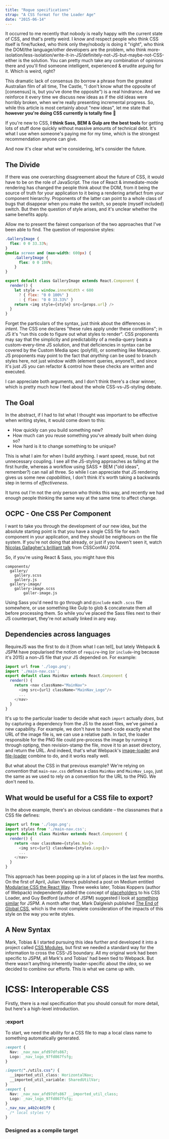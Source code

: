 ```yaml
---
title: "Rogue specifications"
strap: "A CSS format for the Loader Age"
date: "2015-06-14"
---
```


It occurred to me recently that nobody is really happy with the current state of CSS, and that's pretty weird. I know and respect people who think CSS itself is fine/fucked, who think only they/nobody is doing it "right", who think the DOM/the language/other developers are the problem, who think more-isolation/less-isolation/write-it-in-JS/definitely-not-JS-but-maybe-not-CSS-either is the solution. You can pretty much take any combination of opinions there and you'll find someone intelligent, experienced & erudite arguing for it. Which is weird, right?

This dramatic lack of consensus (to borrow a phrase from the greatest Australian film of all time, The Castle, "I don't know what the opposite of [consensus] is, but you've done the opposite") is a real hindrance. And we reinforce it every time we discuss new ideas as if the old ideas were horribly broken, when we're really presenting incremental progress. So, while this article is most certainly about "new ideas", let me state that **however you're doing CSS currently is totally fine** 🙏

If you're new to CSS, **I think Sass, BEM & Gulp are the best tools** for getting lots of stuff done quickly without massive amounts of technical debt. It's what I use when someone's paying me for my time, which is the strongest recommendation anyone can give.

And now it's clear what we're considering, let's consider the future.

## The Divide

If there was one overarching disagreement about the future of CSS, it would have to be on the role of JavaScript. The rise of React & immediate-mode rendering has changed the people think about the DOM, from it being the source of truth for your application to it being a rendering artefact from your component hierarchy. Proponents of the latter can point to a whole class of bugs that disappear when you make the switch, so people (myself included) switch. But then the question of style arises, and it's unclear whether the same benefits apply.

Allow me to present the fairest comparison of the two approaches that I've been able to find. The question of responsive styles:

```css
.GalleryImage {
  flex: 0 0 33.33%;
}
@media screen and (max-width: 600px) {
	.GalleryImage {
	  flex: 0 0 100%;
	}
}
```

```js
export default class GalleryImage extends React.Component {
  render() {
    let style = window.innerWidth < 600
      ? { flex: "0 0 100%" }
      : { flex: "0 0 33.33%" }
    return <img style={style} src={props.url} />
  }
}
```

Forget the particulars of the syntax, just think about the differences in *intent*. The CSS one declares "these rules apply under these conditions"; in JS it's "run this code to figure out what styles to render". CSS proponents may say that the simplicity and predictability of a media-query beats a custom-every-time JS solution, and that deficiencies in syntax can be covered by the Custom Media spec (polyfill), or something like Metaquery. JS proponents may point to the fact that *anything* can be used to branch styles here, not just window width (element queries, anyone?), and since it's just JS you can refactor & control how these checks are written and executed.

I can appreciate both arguments, and I don't think there's a clear winner, which is pretty much how I feel about the whole CSS-vs-JS-styling debate.

## The Goal

In the abstract, if I had to list what I thought was important to be effective when writing styles, it would come down to this:

- How quickly can you build something new?
- How much can you reuse something you've already built when doing so?
- How hard is it to change something to be unique?

This is what I aim for when I build anything. I want speed, reuse, but not unnecessary coupling. I see all the JS-styling approaches as falling at the first hurdle, whereas a workflow using SASS + BEM ("old ideas", remember?) can nail all three. So while I can appreciate that JS rendering gives us some new *capabilities*, I don't think it's worth taking a backwards step in terms of *effectiveness*.

It turns out I'm not the only person who thinks this way, and recently we had enough people thinking the same way at the same time to affect change.

## OCPC - One CSS Per Component

I want to take you through the development of our new idea, but the absolute starting point is that you have a single CSS file for each component in your application, and they should be neighbours on the file system. If you're not doing that already, or just if you haven't seen it, watch [Nicolas Gallagher's brilliant talk](https://www.youtube.com/watch?v=m0oMHG6ZXvo) from CSSConfAU 2014.

So, if you're using React & Sass, you might have this

```
components/
  gallery/
    gallery.scss
    gallery.js
  gallery-image/
    gallery-image.scss
		galler-image.js
```

Using Sass you'd need to go through and `@include` each `.scss` file somewhere, or use something like Gulp to glob & concatenate them all before processing them. So while you've placed the Sass files next to their JS counterpart, they're not actually linked in any way.

## Dependencies across languages

RequireJS was the first to do it [from what I can tell], but lately Webpack & JSPM have popularised the notion of `require`-ing (or `include`-ing because it's 2015) a non-JS file that your JS depended on. For example:

```js
import url from './logo.png';
import './main-nav.css';
export default class MainNav extends React.Component {
  render() {
    return <nav className="MainNav">
      <img src={url} className="MainNav_Logo"/>
      ...
    </nav>
  }
}
```

It's up to the particular loader to decide what each `import` actually *does*, but by capturing a dependency from the JS to the asset files, we've gained a new capability. For example, we don't have to hand-code exactly what the URL of the image file is, we can use a relative path. In fact, the loader responsible for the PNG file could pre-process the image by running it through optipng, then revision-stamp the file, move it to an asset directory, and return the URL. And indeed, that's what Webpack's [image-loader](https://github.com/tcoopman/image-webpack-loader) and [file-loader](https://github.com/webpack/file-loader) combine to do, and it works really well.

But what about the CSS in that previous example? We're relying on *convention* that `main-nav.css` defines a class `MainNav` and `MainNav_Logo`, just the same as we used to rely on a convention for the URL to the PNG. We don't need to.

## What would be useful for a CSS file to export?

In the above example, there's an obvious candidate – the classnames that a CSS file defines:

```js
import url from './logo.png';
import styles from './main-nav.css';
export default class MainNav extends React.Component {
  render() {
    return <nav className={styles.Nav}>
      <img src={url} className={styles.Logo}/>
      ...
    </nav>
  }
}
```

This approach has been popping up in a lot of places in the last few months. On the first of April, Julian Viereck published a post on Medium entitled [Modularise CSS the React Way](https://medium.com/@jviereck/modularise-css-the-react-way-1e817b317b04). Three weeks later, Tobias Koppers (author of Webpack) independently added the concept of [placeholders](https://github.com/webpack/css-loader/commit/d2c9c25721a711b0fe041c597b43646e82d9f145#diff-04c6e90faac2675aa89e2176d2eec7d8) to his CSS Loader, and Guy Bedford (author of JSPM) suggested I look at [something similar](https://github.com/systemjs/plugin-css/issues/30) for JSPM. A month after that, Mark Dalgleish published [The End of Global CSS](https://medium.com/seek-ui-engineering/the-end-of-global-css-90d2a4a06284), which is the most complete consideration of the impacts of this style on the way you write styles.

## A New Syntax

Mark, Tobias & I started pursuing this idea further and developed it into a project called [CSS Modules](https://github.com/css-modules/css-modules), but first we needed a standard way for the information to cross the CSS-JS boundary. All my original work had been specific to JSPM, all Mark's and Tobias' had been tied to Webpack. But there wasn't anything inherently loader-specific about the *idea*, so we decided to combine our efforts. This is what we came up with.

# ICSS: Interoperable CSS

Firstly, there is a real specification that you should consult for more detail, but here's a high-level introduction.

### :export

To start, we need the ability for a CSS file to map a local class name to something automatically generated.

```css
:export {
  Nav: _nav_nav_afd97dfs867;
  Logo: _nav_logo_97fd867fsfg;
}
```

```css
:import("./utils.css") {
  __imported_util_class: HorizontalNav;
  __imported_util_variable: SharedUtilVar;
}
:export {
  Nav: _nav_nav_afd97dfs867 __imported_util_class;
  Logo: _nav_logo_97fd867fsfg;
}
._nav_nav_a4b2c4d1f9 {
  /* local styles */
}
```

### Designed as a compile target

